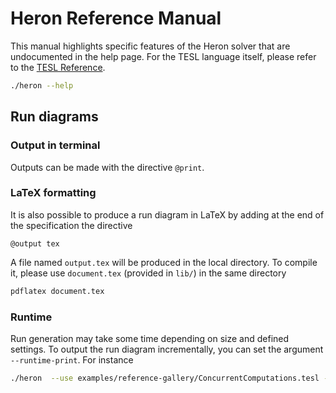 
Heron Reference Manual
===================

This manual highlights specific features of the Heron solver that are undocumented in the help page. For the TESL language itself, please refer to the [TESL Reference](http://wdi.supelec.fr/software/TESL/RefMan).

```bash
./heron --help
```

Run diagrams
-------------------

### Output in terminal

Outputs can be made with the directive `@print`.

### LaTeX formatting

It is also possible to produce a run diagram in LaTeX by adding at the end of the specification the directive

```
@output tex
```

A file named `output.tex` will be produced in the local directory. To compile it, please use `document.tex` (provided in `lib/`) in the same directory

```bash
pdflatex document.tex
```

### Runtime 

Run generation may take some time depending on size and defined settings. To output the run diagram incrementally, you can set the argument `--runtime-print`. For instance

```bash
./heron  --use examples/reference-gallery/ConcurrentComputations.tesl --runtime-print
```

